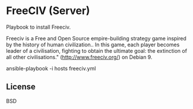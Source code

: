 FreeCIV (Server)
================

Playbook to install Freeciv.

Freeciv is a Free and Open Source empire-building strategy game inspired by the history of human civilization.. In this game, each player becomes leader of a civilisation, fighting to obtain the ultimate goal: the extinction of all other civilisations." (http://www.freeciv.org/) on Debian 9.

ansible-playbook -i hosts freeciv.yml

License
-------

BSD
